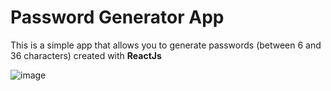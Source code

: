 # Password Generator App

This is a simple app that allows you to generate passwords (between 6 and 36 characters) created with **ReactJs**

  ![image](https://user-images.githubusercontent.com/97433575/206744503-02b00877-226f-4066-9fad-5584b5291703.png)
